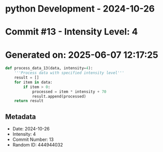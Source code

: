 ﻿# python Development - 2024-10-26
# Commit #13 - Intensity Level: 4
# Generated on: 2025-06-07 12:17:25
```python
def process_data_13(data, intensity=4):
    '''Process data with specified intensity level'''
    result = []
    for item in data:
        if item > 0:
            processed = item * intensity + 70
            result.append(processed)
    return result
```
## Metadata
- Date: 2024-10-26
- Intensity: 4
- Commit Number: 13
- Random ID: 444944032
